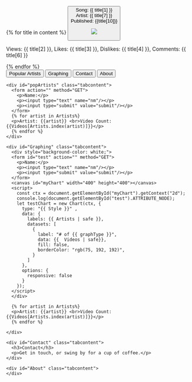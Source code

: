 <!DOCTYPE html>
<html lang="en">
<head>
    <meta charset="UTF-8">
    <link rel="stylesheet" href=" {{ url_for('static', filename = 'style.css') }}"/>
    <script src="https://cdn.jsdelivr.net/npm/chart.js@2.8.0"></script>
    <script src="https://ajax.googleapis.com/ajax/libs/jquery/3.2.1/jquery.min.js"></script>
    <script src="{{ url_for('static', filename='googStuff.js') }}"></script>
    <script src="https://apis.google.com/js/api.js"></script>
    <script src="https://ajax.googleapis.com/ajax/libs/jquery/3.5.1/jquery.min.js"></script>
    <title>HELLO WORLD</title>
</head>
<body>
  <div class="grid-container">
  <div class="grid-child">
    {% for title in content %}
    <button class="accordion">Song: {{ title[1] }} <br> Artist: {{ title[7] }} <br> Published: {{title[10]}} <p><a href="https://www.youtube.com/watch?v={{title[9]}}" target="_blank">
      <img src= '{{title[8]}}' loading='lazy'></a></p></button>
      <div class="panel">
        <p>Views: {{ title[2] }}, Likes: {{ title[3] }}, Dislikes: {{ title[4] }}, Comments: {{ title[6] }}</p>
      </div>
    {% endfor %} 
  </div>

  <div class="grid-child">
    <button class="tablink" onclick="openPage('popArtists', this, 'red' )">Popular Artists</button>
    <button class="tablink" onclick="openPage('Graphing', this, 'green')" id="defaultOpen">Graphing</button>
    <button class="tablink" onclick="openPage('Contact', this, 'blue')">Contact</button>
    <button class="tablink" onclick="openPage('About', this, 'orange')">About</button>
    
    <div id="popArtists" class="tabcontent">
      <form action="" method="GET">
        <p>Name:</p>
        <p><input type="text" name="nm"/></p>
        <p><input type="submit" value="submit"/></p>
      </form>
      {% for artist in Artists%}
      <p>Artist: {{artist}} <br>Video Count: {{Videos[Artists.index(artist)]}}</p>
      {% endfor %}
    </div>
    
    <div id="Graphing" class="tabcontent">
      <div style="background-color: white;">
      <form id="test" action="" method="GET">
        <p>Name:</p>
        <p><input type="text" name="nm"/></p>
        <p><input type="submit" value="submit"/></p>
      </form>
      <canvas id="myChart" width="400" height="400"></canvas>
      <script>
        const ctx = document.getElementById("myChart").getContext("2d");
        console.log(document.getElementById("test").ATTRIBUTE_NODE);
        let testChart = new Chart(ctx, {
          type: "{{ Style }}" ,
          data: {
            labels: {{ Artists | safe }},
            datasets: [
              {
                label: "# of {{ graphType }}",
                data: {{  Videos | safe}},
                fill: false,
                borderColor: "rgb(75, 192, 192)",
              }
            ]
          },
          options: {
            responsive: false
          }
        });
      </script>
      </div>

      {% for artist in Artists%}
      <p>Artist: {{artist}} <br>Video Count: {{Videos[Artists.index(artist)]}}</p>
      {% endfor %}
      
    </div>
    
    <div id="Contact" class="tabcontent">
      <h3>Contact</h3>
      <p>Get in touch, or swing by for a cup of coffee.</p>
    </div>
    
    <div id="About" class="tabcontent">
    </div> 
  </div>
  </div>

</body>
</html>



<script>
  var acc = document.getElementsByClassName("accordion");
  var i;
  
  for (i = 0; i < acc.length; i++) {
    acc[i].addEventListener("click", function() {
      this.classList.toggle("active");
      var panel = this.nextElementSibling;
      if (panel.style.maxHeight) {
        panel.style.maxHeight = null;
      } else {
        panel.style.maxHeight = panel.scrollHeight + "px";
      }
    });
  }
</script>

<script>
    function openPage(pageName, elmnt, color) {
  // Hide all elements with class="tabcontent" by default */
  var i, tabcontent, tablinks;
  tabcontent = document.getElementsByClassName("tabcontent");
  for (i = 0; i < tabcontent.length; i++) {
    tabcontent[i].style.display = "none";
  }

  // Remove the background color of all tablinks/buttons
  tablinks = document.getElementsByClassName("tablink");
  for (i = 0; i < tablinks.length; i++) {
    tablinks[i].style.backgroundColor = "";
  }

  // Show the specific tab content
  document.getElementById(pageName).style.display = "block";

  // Add the specific color to the button used to open the tab content
  elmnt.style.backgroundColor = color;
}

// Get the element with id="defaultOpen" and click on it
document.getElementById("defaultOpen").click(); 
</script>
